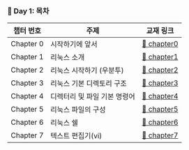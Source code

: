 ### 📘 Day 1: 목차

| 챕터 번호     | 주제             | 교재 링크                                |
| --------- | -------------- | ------------------------------------ |
| Chapter 0 | 시작하기에 앞서       | [📄 chapter0](chapter0/0.md) |
| Chapter 1 | 리눅스 소개         | [📄 chapter1](chapter1/1.md) |
| Chapter 2 | 리눅스 시작하기 (우분투) | [📄 chapter2](chapter2/2.md) |
| Chapter 3 | 리눅스 기본 디렉토리 구조    | [📄 chapter3](chapter3/3.md) |
| Chapter 4 | 디렉터리 및 파일 기본 명령어    | [📄 chapter4](chapter4/4.md) |
| Chapter 5 | 리눅스 파일의 구성       | [📄 chapter5](chapter5/5.md) |
| Chapter 6 | 리눅스 쉘   | [📄 chapter6](chapter6/6.md) |
| Chapter 7 | 텍스트 편집기(vi)         | [📄 chapter7](chapter7/7.md) |